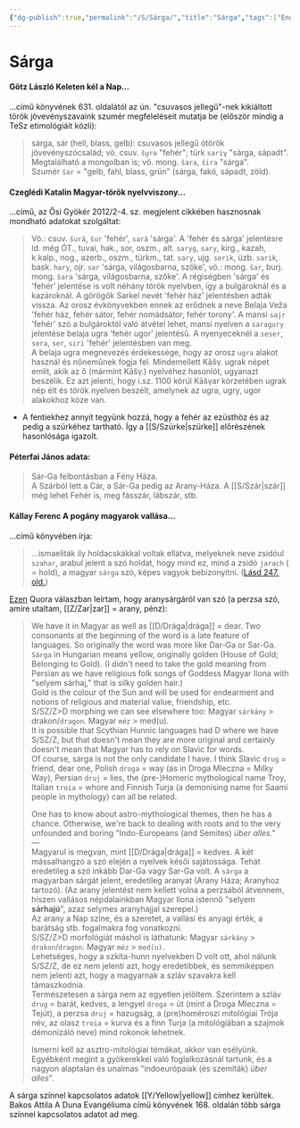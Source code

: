 ```yaml
---
{"dg-publish":true,"permalink":"/S/Sárga/","title":"Sárga","tags":["Englishtexttranslated"],"created":"2023-10-20T09:28","updated":"2024-10-26T00:18"}
---
```



# Sárga

#### Götz László Keleten kél a Nap...  

...című könyvének 631. oldalától az ún. "csuvasos jellegű"-nek kikiáltott török jövevényszavaink szumér megfeleléseit mutatja be (először mindig a TeSz etimológiáit közli):
> sárga, sár (hell, blass, gelb): csuvasos jellegű ótörök jövevényszócsalád; vö. csuv. `šṵrǝ` "fehér"; türk `sariγ` "sárga, sápadt". Megtalálható a mongolban is; vö. mong. `šara`, `šira` "sárga".  
> Szumér `šar` = "gelb, fahl, blass, grün" (sárga, fakó, sápadt, zöld).  

#### Czeglédi Katalin Magyar-török nyelvviszony...  

...című, az Ősi Gyökér 2012/2-4. sz. megjelent cikkében hasznosnak mondható adatokat szolgáltat:  
> Vö.: csuv. `šură`, `šur` 'fehér', `sară` 'sárga'. A 'fehér és sárga' jelentésre ld. még ÓT., tuvai, hak., sor, oszm., alt. `saryg`, `sary`, kirg., kazah, k.kalp., nog., azerb., oszm., türkm., tat. `sary`, ujg. `serik`, üzb. `sarik`, bask. `hary`, ojr. `sar` 'sárga, világosbarna, szőke', vö.: mong. `šar`, burj. mong. `šara` 'sárga, világosbarna, szőke'. A régiségben 'sárga' és 'fehér' jelentése is volt néhány török nyelvben, így a bulgároknál és a kazároknál. A görögök Sarkel nevét 'fehér ház' jelentésben adták vissza. Az orosz évkönyvekben ennek az erődnek a neve Belaja Veža 'fehér ház, fehér sátor, fehér nomádsátor, fehér torony'. A mansi `sajr` 'fehér' szó a bulgároktól való átvétel lehet, mansi nyelven a `saragury` jelentése belaja ugra 'fehér ugor' jelentésű. A nyenyeceknél a `seser`, `sera`, `ser`, `siri` 'fehér' jelentésben van meg.  
> A belaja ugra megnevezés érdekessége, hogy az orosz `ugra` alakot használ és nőneműnek fogja fel. Mindemellett Kāšγ. ugrak népet említ, akik az ő (mármint Kāšγ.) nyelvéhez hasonlót, ugyanazt beszélik. Ez azt jelenti, hogy i.sz. 1100 körül Kāšγar körzetében ugrak nép élt és török nyelven beszélt, amelynek az ugra, ugry, ugor alakokhoz köze van.  
- A fentiekhez annyit tegyünk hozzá, hogy a fehér az ezüsthöz és az pedig a szürkéhez tartható. Így a [[S/Szürke\|szürke]] előrészének hasonlósága igazolt.

#### Péterfai János adata:

> Sár-Ga felbontásban a Fény Háza.  
> A Szárból lett a Cár, a Sár-Ga pedig az Arany-Háza. A [[S/Szár\|szár]] még lehet Fehér is, meg fásszár, lábszár, stb.  

#### Kállay Ferenc A pogány magyarok vallása...

...című könyvében írja:
> ...ismaeliták ily holdacskákkal voltak ellátva, melyeknek neve zsidóul `szahar`, arabul jelent a szó holdat, hogy mind ez, mind a zsidó `jarach` ( = hold), a magyar `sárga` szó, képes vagyok bebizonyitni. ([Lásd 247. old.](zotero://open-pdf/library/items/DFI47XPY?page=247&annotation=NGI92966))  

[Ezen](https://qr.ae/pG4x7Q) Quora válaszban leírtam, hogy aranysárgáról van szó (a perzsa szó, amire utaltam, [[Z/Zar\|zar]] = arany, pénz):  
> We have it in Magyar as well as [[D/Drága\|drága]] = dear. Two consonants at the beginning of the word is a late feature of languages. So originally the word was more like Dar-Ga or Sar-Ga.  
> `Sárga` in Hungarian means yellow, originally golden (House of Gold; Belonging to Gold). (I didn't need to take the gold meaning from Persian as we have religious folk songs of Goddess Magyar Ilona with "selyem sárhaj," that is silky golden hair.)  
> Gold is the colour of the Sun and will be used for endearment and notions of religious and material value, friendship, etc.  
> S/SZ/Z>D morphing we can see elsewhere too: Magyar `sárkány` > drakon/`dragon`. Magyar `méz` > med(u).  
> It is possible that Scythian Hunnic languages had D where we have S/SZ/Z, but that doesn't mean they are more original and certainly doesn't mean that Magyar has to rely on Slavic for words.  
> Of course, sárga is not the only candidate I have. I think Slavic `drug` = friend, dear one, Polish `droga` = way (as in Droga Mleczna = Milky Way), Persian `druj` = lies, the (pre-)Homeric mythological name Troy, Italian `troia` = whore and Finnish Turja (a demonising name for Saami people in mythology) can all be related.  
>
> One has to know about astro-mythological themes, then he has a chance. Otherwise, we're back to dealing with roots and to the very unfounded and boring "Indo-Europeans (and Semites) *über alles*."  
> —  
> Magyarul is megvan, mint [[D/Drága\|drága]] = kedves. A két mássalhangzó a szó elején a nyelvek késői sajátossága. Tehát eredetileg a szó inkább Dar-Ga vagy Sar-Ga volt.
> A `sárga` a magyarban sárgát jelent, eredetileg aranyat (Arany Háza; Aranyhoz tartozó). (Az arany jelentést nem kellett volna a perzsából átvennem, hiszen vallásos népdalainkban Magyar Ilona istennő "selyem **sárhajú**", azaz selymes aranyhajjal szerepel.)  
> Az arany a Nap színe, és a szeretet, a vallási és anyagi érték, a barátság stb. fogalmakra fog vonatkozni.  
> S/SZ/Z>D morfológiát máshol is láthatunk: Magyar `sárkány` > `drakon`/`dragon`. Magyar `méz` > `med(u)`.  
> Lehetséges, hogy a szkíta-hunn nyelvekben D volt ott, ahol nálunk S/SZ/Z, de ez nem jelenti azt, hogy eredetibbek, és semmiképpen nem jelenti azt, hogy a magyarnak a szláv szavakra kell támaszkodnia.  
> Természetesen a sárga nem az egyetlen jelöltem. Szerintem a szláv `drug` = barát, kedves, a lengyel `droga` = út (mint a Droga Mleczna = Tejút), a perzsa `druj` = hazugság, a (pre)homéroszi mitológiai Trója név, az olasz `troia` = kurva és a finn Turja (a mitológiában a szajmok démonizáló neve) mind rokonok lehetnek.  
>
> Ismerni kell az asztro-mitológiai témákat, akkor van esélyünk. Egyébként megint a gyökerekkel való foglalkozásnál tartunk, és a nagyon alaptalan és unalmas "indoeurópaiak (és szemiták) *über alles*".  

A sárga színnel kapcsolatos adatok [[Y/Yellow\|yellow]] címhez kerültek.  
Bakos Attila A Duna Evangéliuma című könyvének 168. oldalán több sárga színnel kapcsolatos adatot ad meg.  